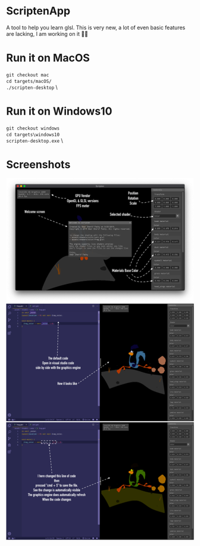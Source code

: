 # ScriptenApp
A tool to help you learn glsl.
This is very new, a lot of even basic features are lacking, I am working on it 💪🏻

# Run it on MacOS
`git checkout mac` \
`cd targets/macOS/` \
`./scripten-desktop` \

# Run it on Windows10
`git checkout windows` \
`cd targets\windows10` \
`scripten-desktop.exe` \

# Screenshots
![Alt text](/screenshots/hello.png "Welcome")
![Alt text](/screenshots/before.png "Before")
![Alt text](/screenshots/after.png "After")
